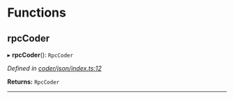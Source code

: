 

# Functions

<a id="rpccoder"></a>

##  rpcCoder

▸ **rpcCoder**(): `RpcCoder`

*Defined in [coder/json/index.ts:12](https://github.com/polkadot-js/api/blob/290123b/packages/rpc-provider/src/coder/json/index.ts#L12)*

**Returns:** `RpcCoder`

___

